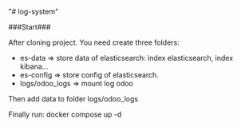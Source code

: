 "# log-system" 

###Start###

After cloning project. You need create three folders:
- es-data => store data of elasticsearch: index elasticsearch, index kibana...
- es-config => store config of elasticsearch.
- logs/odoo_logs => mount log odoo

Then add data to folder logs/odoo_logs

Finally run: docker compose up -d

